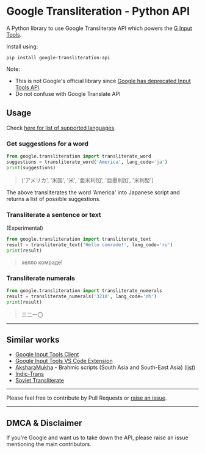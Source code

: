 # Google Transliteration - Python API

A Python library to use Google Transliterate API which powers the [G Input Tools](https://www.google.com/intl/en/inputtools/try/).

Install using:  
```
pip install google-transliteration-api
```

Note:  
- This is not Google's official library since [Google has deprecated Input Tools API](https://developers.google.com/transliterate/v1/getting_started).
- Do not confuse with Google Translate API

## Usage

Check [here for list of supported languages](https://github.com/narVidhai/Google-Transliteration-API/blob/master/Languages.md).

### Get suggestions for a word

```py
from google.transliteration import transliterate_word
suggestions = transliterate_word('America', lang_code='ja')
print(suggestions)
```

> ['アメリカ', '米国', '米', '亜米利加', '亜墨利加', '米利堅']

The above transliterates the word 'America' into Japanese script and returns a list of possible suggestions.

### Transliterate a sentence or text

(Experimental)

```py
from google.transliteration import transliterate_text
result = transliterate_text('Hello comrade!', lang_code='ru')
print(result)
```

> хелло комраде!

### Transliterate numerals

```py
from google.transliteration import transliterate_numerals
result = transliterate_numerals('3210', lang_code='zh')
print(result)
```

> 三二一〇

---

## Similar works

- [Google Input Tools Client](https://github.com/KSubedi/transliteration-input-tools)
- [Google Input Tools VS Code Extension](https://github.com/varunkumar/google-input-tools)
- [AksharaMukha](http://aksharamukha.appspot.com/python) - Brahmic scripts (South Asia and South-East Asia) ([list](http://aksharamukha.appspot.com/documentation))
- [Indic-Trans](https://github.com/libindic/indic-trans)
- [Soviet Transliterate](https://pypi.org/project/transliterate/)

---

Please feel free to contribute by Pull Requests or [raise an issue](https://github.com/NarVidhai/Google-Transliteration-API/issues).

---

## DMCA & Disclaimer

If you're Google and want us to take down the API, please raise an issue mentioning the main contributors.
